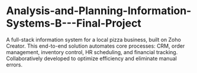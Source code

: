 # Analysis-and-Planning-Information-Systems-B---Final-Project
A full-stack information system for a local pizza business, built on Zoho Creator. This end-to-end solution automates core processes: CRM, order management, inventory control, HR scheduling, and financial tracking. Collaboratively developed to optimize efficiency and eliminate manual errors.
